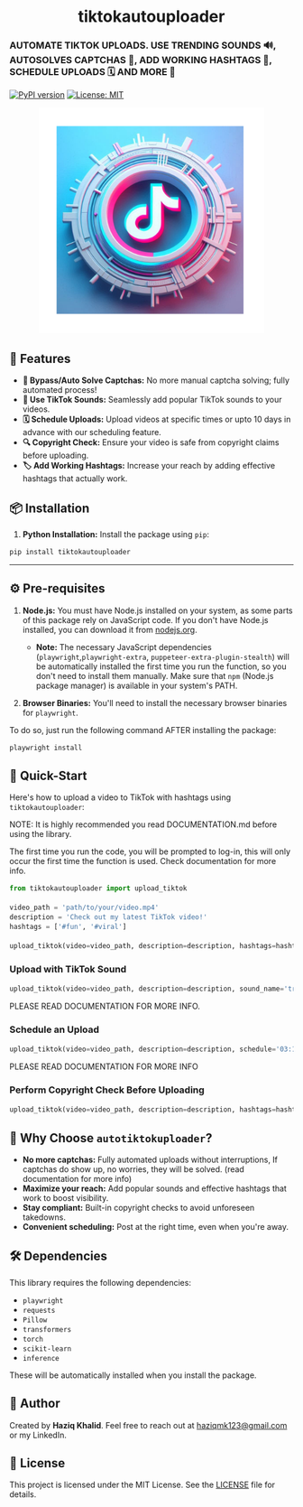 <div align="center">
  <h1>tiktokautouploader</h1>
</div>


### AUTOMATE TIKTOK UPLOADS. USE TRENDING SOUNDS 🔊, AUTOSOLVES CAPTCHAS 🧠, ADD WORKING HASHTAGS 💯, SCHEDULE UPLOADS 🗓️ AND MORE 🎁

[![PyPI version](https://img.shields.io/pypi/v/tiktokautouploader.svg)](https://pypi.org/project/tiktokautouploader/) 
[![License: MIT](https://img.shields.io/badge/License-MIT-yellow.svg)](https://opensource.org/licenses/MIT)


<p align="center">
  <img src="READMEimage/Image.png" alt="" width="400"/>
</p>

## 🚀 Features

- **🔐 Bypass/Auto Solve Captchas:** No more manual captcha solving; fully automated process!
- **🎵 Use TikTok Sounds:** Seamlessly add popular TikTok sounds to your videos.
- **🗓 Schedule Uploads:** Upload videos at specific times or upto 10 days in advance with our scheduling feature.
- **🔍 Copyright Check:** Ensure your video is safe from copyright claims before uploading.
- **🏷 Add Working Hashtags:** Increase your reach by adding effective hashtags that actually work.


## 📦 Installation

1. **Python Installation:** Install the package using `pip`:

```bash
pip install tiktokautouploader
```

---


## ⚙️ Pre-requisites

1. **Node.js:** You must have Node.js installed on your system, as some parts of this package rely on JavaScript code. If you don't have Node.js installed, you can download it from [nodejs.org](https://nodejs.org/).

   - **Note:** The necessary JavaScript dependencies (`playwright`,`playwright-extra`, `puppeteer-extra-plugin-stealth`) will be automatically installed the first time you run the function, so you don't need to install them manually. Make sure that `npm` (Node.js package manager) is available in your system's PATH.

2. **Browser Binaries:** You'll need to install the necessary browser binaries for `playwright`.

To do so, just run the following command AFTER installing the package:

```bash
playwright install
```

## 📝 Quick-Start

Here's how to upload a video to TikTok with hashtags using `tiktokautouploader`:

NOTE: It is highly recommended you read DOCUMENTATION.md before using the library.

The first time you run the code, you will be prompted to log-in, this will only occur the first time the function is used. Check documentation for more info.

```python
from tiktokautouploader import upload_tiktok

video_path = 'path/to/your/video.mp4'
description = 'Check out my latest TikTok video!'
hashtags = ['#fun', '#viral']

upload_tiktok(video=video_path, description=description, hashtags=hashtags)

```

### Upload with TikTok Sound

```python
upload_tiktok(video=video_path, description=description, sound_name='trending_sound')
```

PLEASE READ DOCUMENTATION FOR MORE INFO.

### Schedule an Upload

```python
upload_tiktok(video=video_path, description=description, schedule='03:10', day=11)
```

PLEASE READ DOCUMENTATION FOR MORE INFO

### Perform Copyright Check Before Uploading

```python
upload_tiktok(video=video_path, description=description, hashtags=hashtags, copyrightcheck=True)
```

## 🎯 Why Choose `autotiktokuploader`?

- **No more captchas:** Fully automated uploads without interruptions, If captchas do show up, no worries, they will be solved. (read documentation for more info)
- **Maximize your reach:** Add popular sounds and effective hashtags that work to boost visibility.
- **Stay compliant:** Built-in copyright checks to avoid unforeseen takedowns.
- **Convenient scheduling:** Post at the right time, even when you're away.

## 🛠 Dependencies

This library requires the following dependencies:

- `playwright`
- `requests`
- `Pillow`
- `transformers`
- `torch`
- `scikit-learn`
- `inference`

These will be automatically installed when you install the package.

## 👤 Author

Created by **Haziq Khalid**. Feel free to reach out at [haziqmk123@gmail.com](mailto:haziqmk123@gmail.com) or my LinkedIn.

## 📄 License

This project is licensed under the MIT License. See the [LICENSE](LICENSE.md) file for details.
```
